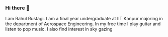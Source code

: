 ### Hi there 👋


<!-- **rrustagi20/rrustagi20** is a ✨ _special_ ✨ repository because its `README.md` (this file) appears on your GitHub profile. -->

<!-- Here are some ideas to get you started: -->
I am Rahul Rustagi. I am a final year undergraduate at IIT Kanpur majoring in the department of Aerospace Engineering. In my free time I play guitar and listen to pop music. I also find interest in sky gazing
